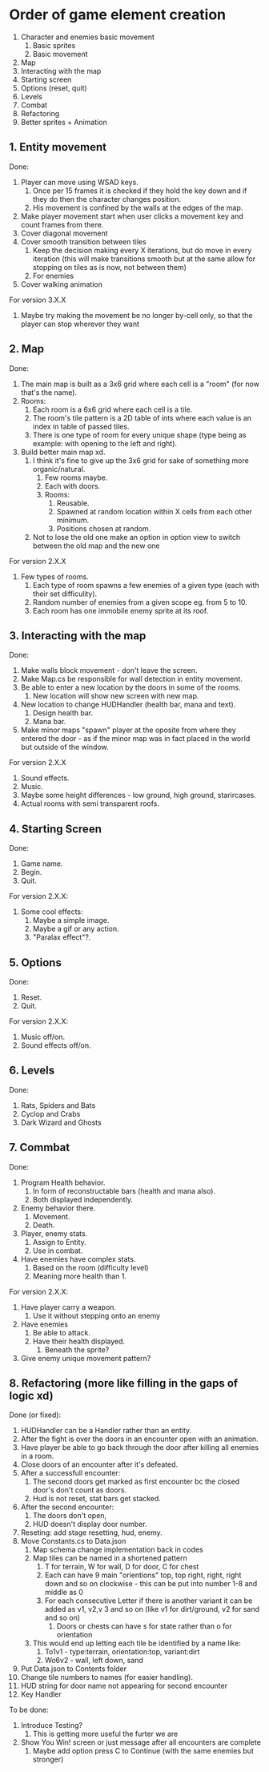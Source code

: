 # Order of game element creation

1. Character and enemies basic movement
    1. Basic sprites
    2. Basic movement
2. Map
3. Interacting with the map
4. Starting screen
5. Options (reset, quit)
6. Levels
7. Combat
8. Refactoring
9. Better sprites + Animation

## 1. Entity movement

Done:

1. Player can move using WSAD keys.
    1. Once per 15 frames it is checked if they hold the key down and if they do then the character changes position.
    2. His movement is confined by the walls at the edges of the map.
2. Make player movement start when user clicks a movement key and count frames from there.
3. Cover diagonal movement
4. Cover smooth transition between tiles
    1. Keep the decision making every X iterations, but do move in every iteration (this will make transitions smooth but at the same allow for stopping on tiles as is now, not between them)
    2. For enemies
5. Cover walking animation

For version 3.X.X

1. Maybe try making the movement be no longer by-cell only, so that the player can stop wherever they want

## 2. Map

Done:

1. The main map is built as a 3x6 grid where each cell is a "room" (for now that's the name).
2. Rooms:
    1. Each room is a 6x6 grid where each cell is a tile.
    2. The room's tile pattern is a 2D table of ints where each value is an index in table of passed tiles.
    3. There is one type of room for every unique shape (type being as example: with opening to the left and right).
3. Build better main map xd.
    1. I think it's fine to give up the 3x6 grid for sake of something more organic/natural.
        1. Few rooms maybe.
        2. Each with doors.
        3. Rooms:
            1. Reusable.
            2. Spawned at random location within X cells from each other minimum.
            3. Positions chosen at random.
    1. Not to lose the old one make an option in option view to switch between the old map and the new one

For version 2.X.X

1. Few types of rooms.
    1. Each type of room spawns a few enemies of a given type (each with their set difficulity).
    2. Random number of enemies from a given scope eg. from 5 to 10.
    3. Each room has one immobile enemy sprite at its roof.

## 3. Interacting with the map

Done:

1. Make walls block movement - don't leave the screen.
2. Make Map.cs be responsible for wall detection in entity movement.
3. Be able to enter a new location by the doors in some of the rooms.
    1. New location will show new screen with new map.
4. New location to change HUDHandler (health bar, mana and text).
    1. Design health bar.
    2. Mana bar.
5. Make minor maps "spawn" player at the oposite from where they entered the door - as if the minor map was in fact placed in the world but outside of the window.

For version 2.X.X

1. Sound effects.
2. Music.
3. Maybe some height differences - low ground, high ground, starircases.
4. Actual rooms with semi transparent roofs.

## 4. Starting Screen

Done:

1. Game name.
2. Begin.
3. Quit.

For version 2.X.X:

1. Some cool effects:
    1. Maybe a simple image.
    2. Maybe a gif or any action.
    3. "Paralax effect"?.

## 5. Options

Done:

1. Reset.
2. Quit.

For version 2.X.X:

1. Music off/on.
2. Sound effects off/on.

## 6. Levels

Done:

1.  Rats, Spiders and Bats
2.  Cyclop and Crabs
3.  Dark Wizard and Ghosts

## 7. Commbat

Done:

1. Program Health behavior.
    1. In form of reconstructable bars (health and mana also).
    2. Both displayed independently.
2. Enemy behavior there.
    1. Movement.
    2. Death.
3. Player, enemy stats.
    1. Assign to Entity.
    2. Use in combat.
4. Have enemies have complex stats.
    1. Based on the room (difficulty level)
    2. Meaning more health than 1.

For version 2.X.X:

1. Have player carry a weapon.
    1. Use it without stepping onto an enemy
2. Have enemies
    1. Be able to attack.
    2. Have their health displayed.
        1. Beneath the sprite?
3. Give enemy unique movement pattern?

## 8. Refactoring (more like filling in the gaps of logic xd)

Done (or fixed):

1. HUDHandler can be a Handler rather than an entity.
2. After the fight is over the doors in an encounter open with an animation.
3. Have player be able to go back through the door after killing all enemies in a room.
4. Close doors of an encounter after it's defeated.
5. After a successfull encounter:
    1. The second doors get marked as first encounter bc the closed door's don't count as doors.
    2. Hud is not reset, stat bars get stacked.
6. After the second encounter:
    1. The doors don't open,
    2. HUD doesn't display door number.
7. Reseting: add stage resetting, hud, enemy.
8. Move Constants.cs to Data.json
    1. Map schema change implementation back in codes
    2. Map tiles can be named in a shortened pattern
        1. T for terrain, W for wall, D for door, C for chest
        2. Each can have 9 main "orientions" top, top right, right, right down and so on clockwise - this can be put into number 1-8 and middle as 0
        3. For each consecutive Letter if there is another variant it can be added as v1, v2,v 3 and so on (like v1 for dirt/ground, v2 for sand and so on)
            1. Doors or chests can have s for state rather than o for orientation
    3. This would end up letting each tile be identified by a name like:
        1. To1v1 - type:terrain, orientation:top, variant:dirt
        2. Wo6v2 - wall, left down, sand
9. Put Data.json to Contents folder
10. Change tile numbers to names (for easier handling).
11. HUD string for door name not appearing for second encounter
12. Key Handler

To be done:

1. Introduce Testing? 
   1. This is getting more useful the furter we are
2. Show You Win! screen or just message after all encounters are complete
   1. Maybe add option press C to Continue (with the same enemies but stronger)
